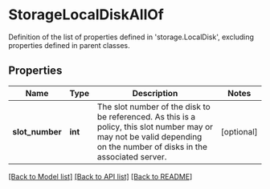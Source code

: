 # StorageLocalDiskAllOf

Definition of the list of properties defined in 'storage.LocalDisk', excluding properties defined in parent classes.
## Properties
Name | Type | Description | Notes
------------ | ------------- | ------------- | -------------
**slot_number** | **int** | The slot number of the disk to be referenced. As this is a policy, this slot number may or may not be valid depending on the number of disks in the associated server. | [optional] 

[[Back to Model list]](../README.md#documentation-for-models) [[Back to API list]](../README.md#documentation-for-api-endpoints) [[Back to README]](../README.md)


